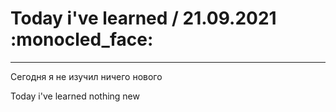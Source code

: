 # Today i've learned  / 21.09.2021 :monocled_face:
____

Сегодня я не изучил ничего нового

Today i've learned nothing new


